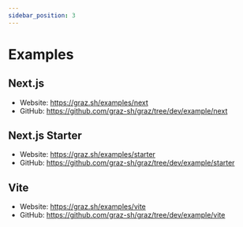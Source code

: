 ```yaml
---
sidebar_position: 3
---
```


# Examples

## Next.js

- Website: https://graz.sh/examples/next
- GitHub: https://github.com/graz-sh/graz/tree/dev/example/next

## Next.js Starter

- Website: https://graz.sh/examples/starter
- GitHub: https://github.com/graz-sh/graz/tree/dev/example/starter

## Vite

- Website: https://graz.sh/examples/vite
- GitHub: https://github.com/graz-sh/graz/tree/dev/example/vite
